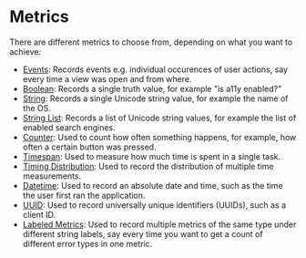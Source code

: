 # Metrics

There are different metrics to choose from, depending on what you want to achieve:

* [Events](event.md): Records events e.g. individual occurences of user actions,
  say every time a view was open and from where.
* [Boolean](boolean.md): Records a single truth value, for example "is a11y
  enabled?"
* [String](string.md): Records a single Unicode string value, for example the
  name of the OS.
* [String List](string_list.md): Records a list of Unicode string values, for
  example the list of enabled search engines.
* [Counter](counter.md): Used to count how often something happens, for
  example, how often a certain button was pressed.
* [Timespan](timespan.md): Used to measure how much time is spent in a single
  task.
* [Timing Distribution](timing_distribution.md): Used to record the
  distribution of multiple time measurements.
* [Datetime](datetime.md): Used to record an absolute date and time, such as
  the time the user first ran the application.
* [UUID](uuid.md): Used to record universally unique identifiers (UUIDs), such
  as a client ID.
* [Labeled Metrics](labeled_metric.md): Used to record multiple metrics of the
  same type under different string labels, say every time you want to get a
  count of different error types in one metric.
